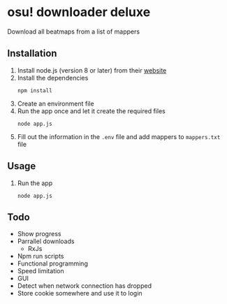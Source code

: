 # osu! downloader deluxe

Download all beatmaps from a list of mappers

## Installation

1. Install node.js (version 8 or later) from their [website](https://nodejs.org)
2. Install the dependencies
    ```
    npm install
    ```
3. Create an environment file
4. Run the app once and let it create the required files
    ```
    node app.js
    ```
5. Fill out the information in the `.env` file and add mappers to `mappers.txt` file

## Usage

1. Run the app
    ```
    node app.js
    ```

## Todo
* Show progress
* Parrallel downloads
    * RxJs
* Npm run scripts
* Functional programming
* Speed limitation
* GUI
* Detect when network connection has dropped
* Store cookie somewhere and use it to login
